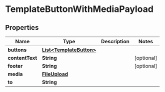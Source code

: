 

# TemplateButtonWithMediaPayload


## Properties

| Name | Type | Description | Notes |
|------------ | ------------- | ------------- | -------------|
|**buttons** | [**List&lt;TemplateButton&gt;**](TemplateButton.md) |  |  |
|**contentText** | **String** |  |  [optional] |
|**footer** | **String** |  |  [optional] |
|**media** | [**FileUpload**](FileUpload.md) |  |  |
|**to** | **String** |  |  |




